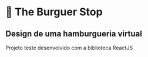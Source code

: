 # 🍔 The Burguer Stop 
## Design de uma hamburgueria virtual 

Projeto teste desenvolvido com a biblioteca ReactJS 

